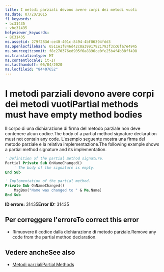 ```yaml
---
title: I metodi parziali devono avere corpi dei metodi vuoti
ms.date: 07/20/2015
f1_keywords:
- bc31435
- vbc31435
helpviewer_keywords:
- BC31435
ms.assetid: 279f283d-ce40-401c-8494-4bf06394fdd3
ms.openlocfilehash: 0511e1f846d42c8a39917921793f3cc6fa7e4945
ms.sourcegitcommit: f8c270376ed905f6a8896ce0fe25b4f4b38ff498
ms.translationtype: MT
ms.contentlocale: it-IT
ms.lasthandoff: 06/04/2020
ms.locfileid: "84407652"
---
```

# <a name="partial-methods-must-have-empty-method-bodies"></a><span data-ttu-id="310df-102">I metodi parziali devono avere corpi dei metodi vuoti</span><span class="sxs-lookup"><span data-stu-id="310df-102">Partial methods must have empty method bodies</span></span>
<span data-ttu-id="310df-103">Il corpo di una dichiarazione di firma del metodo parziale non deve contenere alcun codice.</span><span class="sxs-lookup"><span data-stu-id="310df-103">The body of a partial method signature declaration must not contain any code.</span></span> <span data-ttu-id="310df-104">L'esempio seguente mostra una firma del metodo parziale e la relativa implementazione.</span><span class="sxs-lookup"><span data-stu-id="310df-104">The following example shows a partial method signature and its implementation.</span></span>

```vb
' Definition of the partial method signature.
Partial Private Sub OnNameChanged()
    ' The body of the signature is empty.
End Sub
```

```vb
' Implementation of the partial method.
Private Sub OnNameChanged()
    MsgBox("Name was changed to " & Me.Name)
End Sub
```

 <span data-ttu-id="310df-105">**ID errore:** 31435</span><span class="sxs-lookup"><span data-stu-id="310df-105">**Error ID:** 31435</span></span>

## <a name="to-correct-this-error"></a><span data-ttu-id="310df-106">Per correggere l'errore</span><span class="sxs-lookup"><span data-stu-id="310df-106">To correct this error</span></span>

- <span data-ttu-id="310df-107">Rimuovere il codice dalla dichiarazione di metodo parziale.</span><span class="sxs-lookup"><span data-stu-id="310df-107">Remove any code from the partial method declaration.</span></span>

## <a name="see-also"></a><span data-ttu-id="310df-108">Vedere anche</span><span class="sxs-lookup"><span data-stu-id="310df-108">See also</span></span>

- [<span data-ttu-id="310df-109">Metodi parziali</span><span class="sxs-lookup"><span data-stu-id="310df-109">Partial Methods</span></span>](../programming-guide/language-features/procedures/partial-methods.md)
